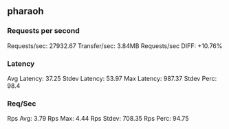 ## pharaoh
### Requests per second
Requests/sec: 27932.67
Transfer/sec: 3.84MB
Requests/sec DIFF: +10.76%
### Latency
Avg Latency: 37.25
Stdev Latency: 53.97
Max Latency: 987.37
Stdev Perc: 98.4
### Req/Sec
Rps Avg: 3.79
Rps Max: 4.44
Rps Stdev: 708.35
Rps Perc: 94.75
